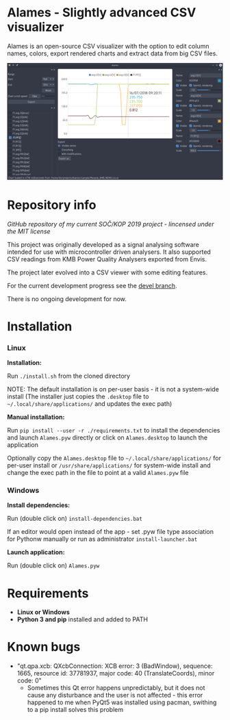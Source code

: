 # Alames - Slightly advanced CSV visualizer
Alames is an open-source CSV visualizer with the option to edit column names, colors, export rendered charts and extract data from big CSV files.

![Screenshot](/screenshots/sample.png?raw=true "Sample screenshot")

# Repository info
*GitHub repository of my current SOČ/KOP 2019 project - lincensed under the MIT license*

This project was originally developed as a signal analysing software intended for use with microcontroller driven analysers. It also supported CSV readings from KMB Power Quality Analysers exported from Envis.

The project later evolved into a CSV viewer with some editing features.

For the current development progress see the [devel branch](https://github.com/KLZ-0/Alames/tree/devel).

There is no ongoing development for now.

# Installation
### Linux

**Installation:**

Run `./install.sh` from the cloned directory

NOTE: The default installation is on per-user basis - it is not a system-wide install (The installer just copies the `.desktop` file to `~/.local/share/applications/` and updates the exec path)

**Manual installation:**

Run `pip install --user -r ./requirements.txt` to install the dependencies and launch `Alames.pyw` directly or click on `Alames.desktop` to launch the application

Optionally copy the `Alames.desktop` file to `~/.local/share/applications/` for per-user install or `/usr/share/applications/` for system-wide install and change the exec path in the file to point at a valid `Alames.pyw` file

### Windows
**Install dependencies:**

Run (double click on) `install-dependencies.bat`

If an editor would open instead of the app - set .pyw file type association for Pythonw manually or run as administrator `install-launcher.bat`

**Launch application:**

Run (double click on) `Alames.pyw`

# Requirements
 - **Linux or Windows**
 - **Python 3 and pip** installed and added to PATH

# Known bugs

 - "qt.qpa.xcb: QXcbConnection: XCB error: 3 (BadWindow), sequence: 1665, resource id: 37781937, major code: 40 (TranslateCoords), minor code: 0"
    - Sometimes this Qt error happens unpredictably, but it does not cause any disturbance and the user is not affected - this error happened to me when PyQt5 was installed using pacman, swithing to a pip install solves this problem
